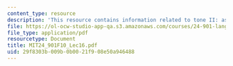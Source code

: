 ```yaml
---
content_type: resource
description: 'This resource contains information related to tone II: asian languages. '
file: https://ol-ocw-studio-app-qa.s3.amazonaws.com/courses/24-901-language-and-its-structure-i-phonology-fall-2010/29f8303b009b0b0021f908e50a946488_MIT24_901F10_Lec16.pdf
file_type: application/pdf
resourcetype: Document
title: MIT24_901F10_Lec16.pdf
uid: 29f8303b-009b-0b00-21f9-08e50a946488
---
```

